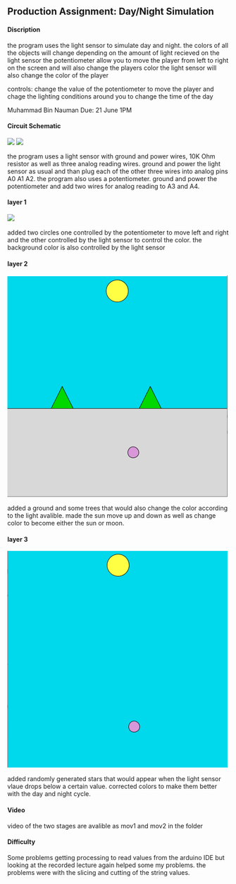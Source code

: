 ## Production Assignment: Day/Night Simulation

#### Discription

the program uses the light sensor to simulate day and night. the colors of all the objects will change depending on the amount of light recieved on the light sensor the potentiometer allow you to move the player from left to right on the screen and will also change the players color the light sensor will also change the color of the player

controls: change the value of the potentiometer to move the player and chage the lighting conditions around you to change the time of the day

 Muhammad Bin Nauman
 Due: 21 June 1PM


#### Circuit Schematic

![](sketch.jpg)
![](sketch2.jpg)

the program uses a light sensor with ground and power wires, 10K Ohm resistor as well as three analog reading wires. ground and power the light sensor as usual and than plug each of the other three wires into analog pins A0 A1 A2. the program also uses a potentiometer. ground and power the potentiometer and add two wires for analog reading to A3 and A4.

#### layer 1

![](pic4.png)

added two circles one controlled by the potentiometer to move left and right and the other controlled by the light sensor to control the color. the background color is also controlled by the light sensor

#### layer 2

![](pic5.png)

added a ground and some trees that would also change the color according to the light avalible. made the sun move up and down as well as change color to become either the sun or moon. 

#### layer 3

![](pic6.png)

added randomly generated stars that would appear when the light sensor vlaue drops below a certain value. corrected colors to make them better with the day and night cycle. 

#### Video

video of the two stages are avalible as mov1 and mov2 in the folder

#### Difficulty

Some problems getting processing to read values from the arduino IDE but looking at the recorded lecture again helped some my problems. the problems were with the slicing and cutting of the string values.
